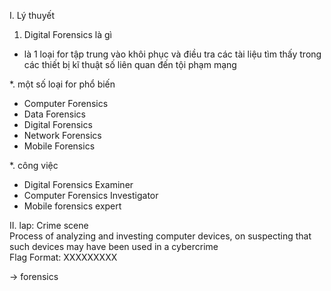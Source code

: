 I. Lý thuyết<br>
1. Digital Forensics là gì<br>
- là 1 loại for tập trung vào khôi phục và điều tra các tài liệu tìm thấy trong các thiết bị kĩ thuật số liên quan đến tội phạm mạng<br>

*. một số loại for phổ biến<br>
- Computer Forensics
- Data Forensics
- Digital Forensics
- Network Forensics
- Mobile Forensics<br>

*. công việc<br>
- Digital Forensics Examiner
- Computer Forensics Investigator
- Mobile forensics expert<br>

II. lap: Crime scene<br>
Process of analyzing and investing computer devices, on suspecting that such devices may have been used in a cybercrime<br>
Flag Format: XXXXXXXXX<br>

-> forensics
